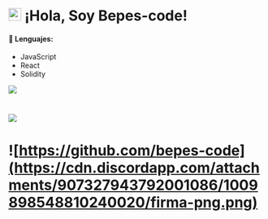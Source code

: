 # <img src="https://user-images.githubusercontent.com/57642291/115981321-b7a44c80-a58a-11eb-8109-79aa8bcf0698.gif" width="25px"> ¡Hola, Soy Bepes-code!

#### 🔧 Lenguajes:
- JavaScript
- React
- Solidity


<a href="https://github.com/bepes-code">
  <img src="https://github-readme-stats.vercel.app/api/top-langs/?username=bepes-code&langs_count=3&theme=dark">
</a>




# ![](https://github-readme-stats.vercel.app/api?username=bepes-code&show_icons=true&theme=radical)
# ![https://github.com/bepes-code](https://cdn.discordapp.com/attachments/907327943792001086/1009898548810240020/firma-png.png) 
